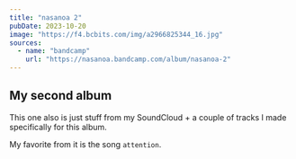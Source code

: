 ```yaml
---
title: "nasanoa 2"
pubDate: 2023-10-20
image: "https://f4.bcbits.com/img/a2966825344_16.jpg"
sources:
  - name: "bandcamp"
    url: "https://nasanoa.bandcamp.com/album/nasanoa-2"
---
```


## My second album

This one also is just stuff from my SoundCloud + a couple of tracks I made specifically for this album.

My favorite from it is the song `attention`.
